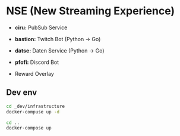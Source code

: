 # NSE (New Streaming Experience)

- **ciru:** PubSub Service
- **bastion:** Twitch Bot (Python -> Go)
- **datse:** Daten Service (Python -> Go)
- **pfofi:** Discord Bot

- Reward Overlay

## Dev env

```bash
cd _dev/infrastructure
docker-compuse up -d

cd ..
docker-compose up
```
